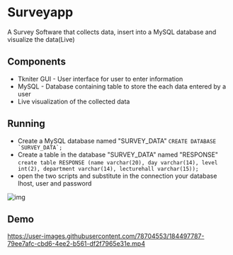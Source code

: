 # Surveyapp
A Survey Software that collects data, insert into a MySQL database and visualize the data(Live)

## Components
* Tkniter GUI - User interface for user to enter information
* MySQL - Database containing table to store the each data entered by a user
* Live visualization of the collected data 

## Running
* Create a MySQL database named "SURVEY_DATA" ``CREATE DATABASE `SURVEY_DATA`;``
* Create a table in the database "SURVEY_DATA" named "RESPONSE" `create table RESPONSE (name varchar(20), day varchar(14), level int(2), department varchar(14), lecturehall varchar(15));`
* open the two scripts and substitute in the connection your database lhost, user and password

![img](https://user-images.githubusercontent.com/78704553/184507039-bbcbda74-2d1a-415c-a392-24e30dc7718e.png)


## Demo
 https://user-images.githubusercontent.com/78704553/184497787-79ee7afc-cbd6-4ee2-b561-df2f7965e31e.mp4

